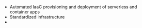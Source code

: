 
- Automated IaaC provisioning and deployment of serverless and container apps
- Standardized infrastructure
- 